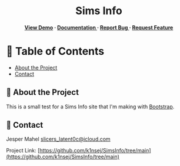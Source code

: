 <div align='center'>

<h1>Sims Info</h1>
<h4> <a href=https://simsinfo.2ix.de>View Demo</a> <span> · </span> <a href="https://github.com/k1nsej/SimsInfo/blob/master/README.md"> Documentation </a> <span> · </span> <a href="https://github.com/k1nsej/SimsInfo/issues"> Report Bug </a> <span> · </span> <a href="https://github.com/k1nsej/SimsInfo/issues"> Request Feature </a> </h4>


</div>

# :notebook_with_decorative_cover: Table of Contents

- [About the Project](#star2-about-the-project)
- [Contact](#handshake-contact)


## :star2: About the Project

This is a small test for a Sims Info site that I'm making with [Bootstrap](https://getbootstrap.com).

## :handshake: Contact

Jesper Mahel [slicers_latent0c@icloud.com](mailto:slicers_latent0c@icloud.com)

Project Link: [https://github.com/k1nsej/SimsInfo/tree/main](https://github.com/k1nsej/SimsInfo/tree/main)